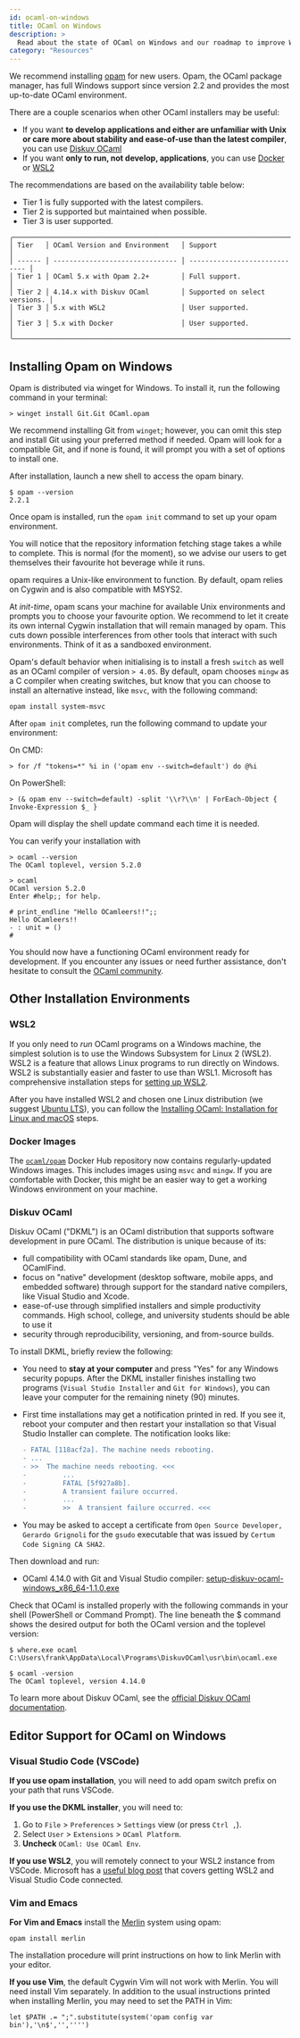 ```yaml
---
id: ocaml-on-windows
title: OCaml on Windows
description: >
  Read about the state of OCaml on Windows and our roadmap to improve Windows support.
category: "Resources"
---
```


We recommend installing [opam](https://opam.ocaml.org/) for new users. Opam, the OCaml package manager, has full Windows support since version 2.2 and provides the most up-to-date OCaml environment.

There are a couple scenarios when other OCaml installers may be useful:

* If you want **to develop applications and either are unfamiliar with Unix or care more about stability and ease-of-use than the latest compiler**, you can use [Diskuv OCaml](#diskuv-ocaml)
* If you want **only to run, not develop, applications**, you can use [Docker](#docker-images) or [WSL2](#wsl2)

The recommendations are based on the availability table below:

* Tier 1 is fully supported with the latest compilers.
* Tier 2 is supported but maintained when possible.
* Tier 3 is user supported.

```
╭──────────────────────────────────────────────────────────────────────────╮
│ Tier   │ OCaml Version and Environment   │ Support                       │
│ ------ │ ------------------------------- │ ----------------------------- │
│ Tier 1 │ OCaml 5.x with Opam 2.2+        │ Full support.                 │
│ Tier 2 │ 4.14.x with Diskuv OCaml        │ Supported on select versions. │
│ Tier 3 │ 5.x with WSL2                   │ User supported.               │
│ Tier 3 │ 5.x with Docker                 │ User supported.               │
╰──────────────────────────────────────────────────────────────────────────╯
```

## Installing Opam on Windows

Opam is distributed via winget for Windows. To install it, run the following command in your terminal:

```shell-session
> winget install Git.Git OCaml.opam
```

We recommend installing Git from `winget`; however, you can omit this step and install Git using your preferred method if needed.
Opam will look for a compatible Git, and if none is found, it will prompt you with a set of options to install one.

After installation, launch a new shell to access the opam binary.

```shell-session
$ opam --version
2.2.1
```

Once opam is installed, run the `opam init` command to set up your opam environment.

You will notice that the repository information fetching stage takes a while to
complete. This is normal (for the moment), so we advise our users to get
themselves their favourite hot beverage while it runs.

opam requires a Unix-like environment to function. By default,
opam relies on Cygwin and is also compatible with MSYS2.

At *init-time*, opam scans your machine for available Unix environments and
prompts you to choose your favourite option. We recommend
to let it create its own internal Cygwin installation that will remain managed
by opam. This cuts down possible interferences from other tools
that interact with such environments. Think of it as a
sandboxed environment.

Opam's default behavior when initialising is to install a fresh `switch` as
well as an OCaml compiler of version `> 4.05`. By default, opam chooses `mingw` as
a C compiler when creating switches, but know that you can choose to install an
alternative instead, like `msvc`, with the following command:

```
opam install system-msvc
```

After `opam init` completes, run the following command to update your environment:

On CMD:

```
> for /f "tokens=*" %i in ('opam env --switch=default') do @%i
```

On PowerShell:

```
> (& opam env --switch=default) -split '\\r?\\n' | ForEach-Object { Invoke-Expression $_ }
```

Opam will display the shell update command each time it is needed.

You can verify your installation with

```
> ocaml --version
The OCaml toplevel, version 5.2.0

> ocaml
OCaml version 5.2.0
Enter #help;; for help.

# print_endline "Hello OCamleers!!";;
Hello OCamleers!!
- : unit = ()
#
```

You should now have a functioning OCaml environment ready for development. If you encounter any issues or need further assistance, don't hesitate to consult the [OCaml community](https://ocaml.org/community).

## Other Installation Environments

### WSL2

If you only need to *run* OCaml programs on a Windows machine, the simplest solution is to use the Windows Subsystem for Linux 2 (WSL2). WSL2 is a feature that allows Linux programs to run directly on Windows. WSL2 is substantially easier and faster to use than WSL1. Microsoft has comprehensive installation steps for [setting up WSL2](https://docs.microsoft.com/en-us/windows/wsl/install-win10).

After you have installed WSL2 and chosen one Linux distribution (we suggest [Ubuntu LTS](https://apps.microsoft.com/store/detail/ubuntu/9PDXGNCFSCZV?hl=en-us&gl=US)), you can follow the
[Installing OCaml: Installation for Linux and macOS](/docs/installing-ocaml) steps.

### Docker Images

The [`ocaml/opam`](https://hub.docker.com/r/ocaml/opam) Docker Hub repository
now contains regularly-updated Windows images. This includes images using
`msvc` and `mingw`. If you are comfortable with Docker, this might be an
easier way to get a working Windows environment on your machine.

### Diskuv OCaml

Diskuv OCaml ("DKML") is an OCaml distribution that supports software development in pure OCaml.
The distribution is unique because of its:

* full compatibility with OCaml standards like opam, Dune, and OCamlFind.
* focus on "native" development (desktop software, mobile apps, and embedded software) through support for the standard native compilers,
  like Visual Studio and Xcode.
* ease-of-use through simplified installers and simple productivity commands. High school, college, and university students should be
  able to use it
* security through reproducibility, versioning, and from-source builds.

To install DKML, briefly review the following:

* You need to **stay at your computer** and press "Yes" for any Windows security popups. After the DKML installer finishes installing two programs (`Visual Studio Installer`
  and `Git for Windows`), you can leave your computer for the remaining ninety (90) minutes.

* First time installations may get a notification printed in red. If you see it, reboot your computer and then restart your installation so that Visual Studio Installer can complete. The notification looks like:

  ```diff
  - FATAL [118acf2a]. The machine needs rebooting.
  - ...
  - >>  The machine needs rebooting. <<<
  -         ...
  -         FATAL [5f927a8b].
  -         A transient failure occurred.
  -         ...
  -         >>  A transient failure occurred. <<<
  ```

* You may be asked to accept a certificate from
  `Open Source Developer, Gerardo Grignoli` for the `gsudo` executable
  that was issued by
  `Certum Code Signing CA SHA2`.

Then download and run:

* OCaml 4.14.0 with Git and Visual Studio compiler: [setup-diskuv-ocaml-windows_x86_64-1.1.0.exe](https://github.com/diskuv/dkml-installer-ocaml/releases/download/v1.1.0_r2/setup-diskuv-ocaml-windows_x86_64-1.1.0.exe)

Check that OCaml is installed properly with the following commands in your shell (PowerShell or Command Prompt).
The line beneath the $ command shows the desired output for both the OCaml version and the toplevel version:

```console
$ where.exe ocaml
C:\Users\frank\AppData\Local\Programs\DiskuvOCaml\usr\bin\ocaml.exe

$ ocaml -version
The OCaml toplevel, version 4.14.0
```

To learn more about Diskuv OCaml, see the [official
Diskuv OCaml documentation](https://dkml.gitlab.io/distributions/dkml/#introduction).

## Editor Support for OCaml on Windows

### Visual Studio Code (VSCode)

**If you use opam installation**, you will need to add opam switch prefix on your path that runs VSCode.

**If you use the DKML installer**, you will need to:

1. Go to `File` > `Preferences` > `Settings` view (or press `Ctrl ,`).
2. Select `User` > `Extensions` > `OCaml Platform`.
3. **Uncheck** `OCaml: Use OCaml Env`.

**If you use WSL2**, you will remotely connect to your WSL2 instance from
VSCode. Microsoft has a [useful blog post](https://code.visualstudio.com/blogs/2019/09/03/wsl2)
that covers getting WSL2 and Visual Studio Code connected.

### Vim and Emacs

**For Vim and Emacs** install the [Merlin](https://github.com/ocaml/merlin)
system using opam:

```console
opam install merlin
```

The installation procedure will print instructions on how to link Merlin with
your editor.

**If you use Vim**, the default Cygwin Vim will not work with
Merlin. You will need install Vim separately. In addition to the usual
instructions printed when installing Merlin, you may need to set the PATH in
Vim:

```vim
let $PATH .= ";".substitute(system('opam config var bin'),'\n$','','''')
```
